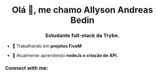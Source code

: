 <h1 align="center">Olá 👋, me chamo Allyson Andreas Bedin</h1>
<h3 align="center">Estudante full-stack da Trybe.</h3>

- 🔭 Trabalhando em **projetos FiveM**

- 🌱 Atualmente aprendendo **nodeJs e criação de API.**

<h3 align="left">Connect with me:</h3>
<p align="left">
</p>
